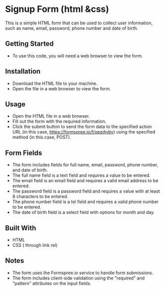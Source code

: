 # Signup Form (html &css)

This is a simple HTML form that can be used to collect user information, such as name, email, password, phone number and date of birth.

## Getting Started
* To use this code, you will need a web browser to view the form.
## Installation
* Download the HTML file to your machine.
* Open the file in a web browser to view the form.
## Usage
* Open the HTML file in a web browser.
* Fill out the form with the required information.
* Click the submit button to send the form data to the specified action URL (in this case, https://formspree.io/f/xeqdjvby) using the specified method (in this case, POST).
## Form Fields
* The form includes fields for full name, email, password, phone number, and date of birth.
* The full name field is a text field and requires a value to be entered.
* The email field is an email field and requires a valid email address to be entered.
* The password field is a password field and requires a value with at least 8 characters to be entered.
* The phone number field is a tel field and requires a valid phone number to be entered.
* The date of birth field is a select field with options for month and day.
## Built With
* HTML
* CSS ( through link rel)
## Notes
* The form uses the Formspree.io service to handle form submissions.
* The form includes client-side validation using the "required" and "pattern" attributes on the input fields.
